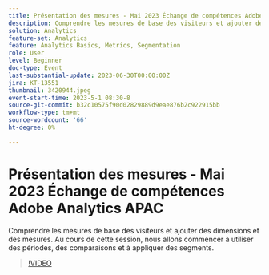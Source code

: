 ```yaml
---
title: Présentation des mesures - Mai 2023 Échange de compétences Adobe Analytics APAC
description: Comprendre les mesures de base des visiteurs et ajouter des dimensions et des mesures. Au cours de cette session, nous allons commencer à utiliser des périodes, des comparaisons et à appliquer des segments.
solution: Analytics
feature-set: Analytics
feature: Analytics Basics, Metrics, Segmentation
role: User
level: Beginner
doc-type: Event
last-substantial-update: 2023-06-30T00:00:00Z
jira: KT-13551
thumbnail: 3420944.jpeg
event-start-time: 2023-5-1 08:30-8
source-git-commit: b32c10575f90d02829889d9eae876b2c922915bb
workflow-type: tm+mt
source-wordcount: '66'
ht-degree: 0%

---
```



# Présentation des mesures - Mai 2023 Échange de compétences Adobe Analytics APAC

Comprendre les mesures de base des visiteurs et ajouter des dimensions et des mesures. Au cours de cette session, nous allons commencer à utiliser des périodes, des comparaisons et à appliquer des segments.

>[!VIDEO](https://video.tv.adobe.com/v/3420944/?learn=on)
